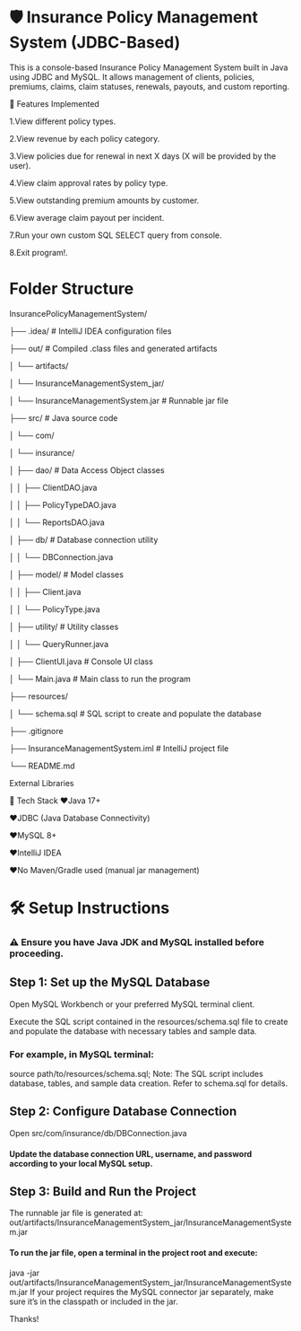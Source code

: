 # 🛡️ Insurance Policy Management System (JDBC-Based)

This is a console-based Insurance Policy Management System built in Java using JDBC and MySQL. It allows management of clients, policies, premiums, claims, claim statuses, renewals, payouts, and custom reporting.

📌 Features Implemented

1.View different policy types.

2.View revenue by each policy category.

3.View policies due for renewal in next X days (X will be provided by the user).

4.View claim approval rates by policy type.

5.View outstanding premium amounts by customer.

6.View average claim payout per incident.

7.Run your own custom SQL SELECT query from console.

8.Exit program!.

# Folder Structure
InsurancePolicyManagementSystem/

├── .idea/                          # IntelliJ IDEA configuration files

├── out/                           # Compiled .class files and generated artifacts

│   └── artifacts/

│       └── InsuranceManagementSystem_jar/

│           └── InsuranceManagementSystem.jar   # Runnable jar file


├── src/                           # Java source code

│   └── com/

│       └── insurance/

│           ├── dao/               # Data Access Object classes

│           │   ├── ClientDAO.java

│           │   ├── PolicyTypeDAO.java

│           │   └── ReportsDAO.java

│           ├── db/                # Database connection utility

│           │   └── DBConnection.java

│           ├── model/             # Model classes

│           │   ├── Client.java

│           │   └── PolicyType.java

│           ├── utility/           # Utility classes

│           │   └── QueryRunner.java

│           ├── ClientUI.java      # Console UI class

│           └── Main.java          # Main class to run the program

├── resources/

│   └── schema.sql                 # SQL script to create and populate the database

├── .gitignore

├── InsuranceManagementSystem.iml  # IntelliJ project file

└── README.md      

External Libraries



🧰 Tech Stack
❤Java 17+

❤JDBC (Java Database Connectivity)

❤MySQL 8+

❤IntelliJ IDEA

❤No Maven/Gradle used (manual jar management)

# 🛠️ Setup Instructions
### ⚠️ Ensure you have Java JDK and MySQL installed before proceeding.

## Step 1: Set up the MySQL Database
Open MySQL Workbench or your preferred MySQL terminal client.

Execute the SQL script contained in the resources/schema.sql file to create and populate the database with necessary tables and sample data.

### For example, in MySQL terminal:
source path/to/resources/schema.sql;
Note: The SQL script includes database, tables, and sample data creation. Refer to schema.sql for details.

## Step 2: Configure Database Connection
Open src/com/insurance/db/DBConnection.java

#### Update the database connection URL, username, and password according to your local MySQL setup.

## Step 3: Build and Run the Project
The runnable jar file is generated at:
out/artifacts/InsuranceManagementSystem_jar/InsuranceManagementSystem.jar

#### To run the jar file, open a terminal in the project root and execute:

java -jar out/artifacts/InsuranceManagementSystem_jar/InsuranceManagementSystem.jar
If your project requires the MySQL connector jar separately, make sure it’s in the classpath or included in the jar.

Thanks!
